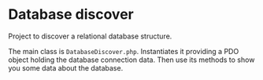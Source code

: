 # Database discover

Project to discover a relational database structure.

The main class is `DatabaseDiscover.php`. Instantiates it providing a PDO object holding the database connection data. Then use its methods to show you some data about the database.
